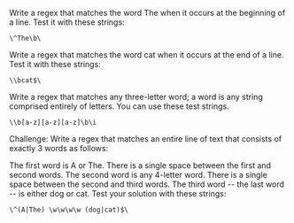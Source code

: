 Write a regex that matches the word The when it occurs at the beginning of a line. Test it with these strings:

`\^The\b\`

Write a regex that matches the word cat when it occurs at the end of a line. Test it with these strings:

`\\bcat$\`

Write a regex that matches any three-letter word; a word is any string comprised entirely of letters. You can use these test strings.

`\\b[a-z][a-z][a-z]\b\i`

Challenge: Write a regex that matches an entire line of text that consists of exactly 3 words as follows:

The first word is A or The.
There is a single space between the first and second words.
The second word is any 4-letter word.
There is a single space between the second and third words.
The third word -- the last word -- is either dog or cat.
Test your solution with these strings:

`\^(A|The) \w\w\w\w (dog|cat)$\`